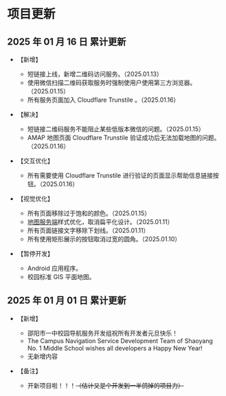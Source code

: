 # 项目更新

## 2025 年 01 月 16 日 累计更新
- 【新增】
   - 短链接上线，新增二维码访问服务。（2025.01.13）
   - 使用微信扫描二维码获取服务时强制使用户使用第三方浏览器。（2025.01.15）
   - 所有服务页面加入 Cloudflare Trunstile 。（2025.01.16）

- 【解决】
   - 短链接二维码服务不能阻止某些低版本微信的问题。（2025.01.15）
   - AMAP 地图页面 Cloudflare Trunstile 验证成功后无法加载地图的问题。（2025.01.16）

- 【交互优化】
   - 所有需要使用 Cloudflare Trunstile 进行验证的页面显示帮助信息链接按钮。（2025.01.16）

- 【视觉优化】
   - 所有页面移除过于饱和的颜色。（2025.01.15）
   - [地图服务端](https://sysyz-itcom.github.io/sysyz-gis/service)样式优化，取消扁平化设计。（2025.01.11）
   - 所有页面链接文字移除下划线。（2025.01.11）
   - 所有使用矩形展示的按钮取消过宽的圆角。（2025.01.10）

- 【暂停开发】
   - Android 应用程序。
   - 校园标准 GIS 平面地图。
 
## 2025 年 01 月 01 日 累计更新
- 【新增】
   - 邵阳市一中校园导航服务开发组祝所有开发者元旦快乐！
   - The Campus Navigation Service Development Team of Shaoyang No. 1 Middle School wishes all developers a Happy New Year!
   - 无新增内容

- 【备注】
   - 开新项目啦！！！~~（估计又是个开发到一半鸽掉的项目力）~~
